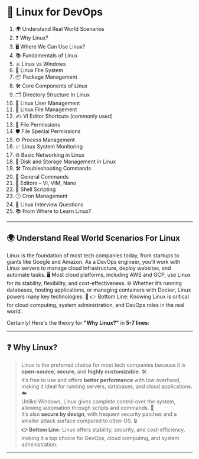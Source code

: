 # 🐧 **Linux for DevOps**


1. 🌍 Understand Real World Scenarios  
2. ❓ Why Linux?  
3. 🖥️ Where We Can Use Linux?  
4. 📚 Fundamentals of Linux  
5. ⚔️ Linux vs Windows  
6. 📂 Linux File System  
7. 📦 Package Management  
8. 🛠️ Core Components of Linux  
9. 🗂️ Directory Structure In Linux  
10. 👤 Linux User Management  
11. 📄 Linux File Management  
12. ✍️ VI Editor Shortcuts (commonly used)  
13. 🔐 File Permissions  
14. 🛡️ File Special Permissions  
15. ⚙️ Process Management  
16. 📈 Linux System Monitoring  
17. 🌐 Basic Networking in Linux  
18. 💾 Disk and Storage Management in Linux  
19. 🛠️ Troubleshooting Commands  
20. 🧰 General Commands  
21. 📝 Editors – VI, VIM, Nano  
22. 🐚 Shell Scripting  
23. 🕒 Cron Management
24. 🎯 Linux Interview Questions
25. 📚 From Where to Learn Linux?

---

## 🌍 **Understand Real World Scenarios For Linux**

Linux is the foundation of most tech companies today, from startups to giants like Google and Amazon. As a DevOps engineer, you’ll work with Linux servers to manage cloud infrastructure, deploy websites, and automate tasks. 🖥️
Most cloud platforms, including AWS and GCP, use Linux for its stability, flexibility, and cost-effectiveness. 🌐
Whether it’s running databases, hosting applications, or managing containers with Docker, Linux powers many key technologies. 🚀
👉 Bottom Line: Knowing Linux is critical for cloud computing, system administration, and DevOps roles in the real world.

Certainly! Here's the theory for **"Why Linux?"** in **5-7 lines**:

---

## ❓ **Why Linux?**

> Linux is the preferred choice for most tech companies because it is **open-source**, **secure**, and **highly customizable**. 🛠️  
> It’s free to use and offers **better performance** with low overhead, making it ideal for running servers, databases, and cloud applications. ☁️  
> Unlike Windows, Linux gives complete control over the system, allowing automation through scripts and commands. 📝  
> It’s also **secure by design**, with frequent security patches and a smaller attack surface compared to other OS. 🔒  
> **👉 Bottom Line:** Linux offers stability, security, and cost-efficiency, making it a top choice for DevOps, cloud computing, and system administration.

---


